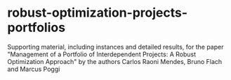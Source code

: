 # robust-optimization-projects-portfolios
Supporting material, including instances and detailed results, for the paper "Management of a Portfolio of Interdependent Projects: A Robust Optimization Approach" by the authors Carlos Raoni Mendes, Bruno Flach and Marcus Poggi
